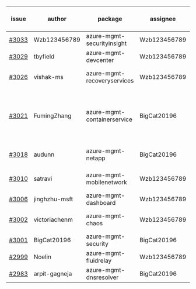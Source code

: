 | issue | author | package | assignee | bot advice | created date of issue | target release date | date from target |
| ------ | ------ | ------ | ------ | ------ | ------ | ------ | :-----: |
| [#3033](https://github.com/Azure/sdk-release-request/issues/3033) | Wzb123456789 | azure-mgmt-securityinsight | Wzb123456789 |  | 07-21 | 08-04 |  |
| [#3029](https://github.com/Azure/sdk-release-request/issues/3029) | tbyfield | azure-mgmt-devcenter | Wzb123456789 |  | 07-21 | 08-03 |  |
| [#3026](https://github.com/Azure/sdk-release-request/issues/3026) | vishak-ms | azure-mgmt-recoveryservices | Wzb123456789 | close to release date.  | 07-21 | 07-25 | 2 |
| [#3021](https://github.com/Azure/sdk-release-request/issues/3021) | FumingZhang | azure-mgmt-containerservice | BigCat20196 | duplicated issue  <br> new comment. close to release date.  | 07-21 | 07-25 | 2 |
| [#3018](https://github.com/Azure/sdk-release-request/issues/3018) | audunn | azure-mgmt-netapp | BigCat20196 | close to release date.  | 07-20 | 07-22 | 0 |
| [#3010](https://github.com/Azure/sdk-release-request/issues/3010) | satravi | azure-mgmt-mobilenetwork | Wzb123456789 | new comment. on time | 07-19 | 07-27 |  |
| [#3006](https://github.com/Azure/sdk-release-request/issues/3006) | jinghzhu-msft | azure-mgmt-dashboard | Wzb123456789 |  | 07-19 | 08-08 |  |
| [#3002](https://github.com/Azure/sdk-release-request/issues/3002) | victoriachenm | azure-mgmt-chaos | Wzb123456789 | close to release date.  | 07-18 | 07-20 | -2 |
| [#3001](https://github.com/Azure/sdk-release-request/issues/3001) | BigCat20196 | azure-mgmt-security | BigCat20196 |  | 07-18 | 08-01 |  |
| [#2999](https://github.com/Azure/sdk-release-request/issues/2999) | Noelin | azure-mgmt-fluidrelay | Wzb123456789 |  | 07-14 | 08-01 |  |
| [#2983](https://github.com/Azure/sdk-release-request/issues/2983) | arpit-gagneja | azure-mgmt-dnsresolver | BigCat20196 |  | 07-05 | 09-30 |  |
